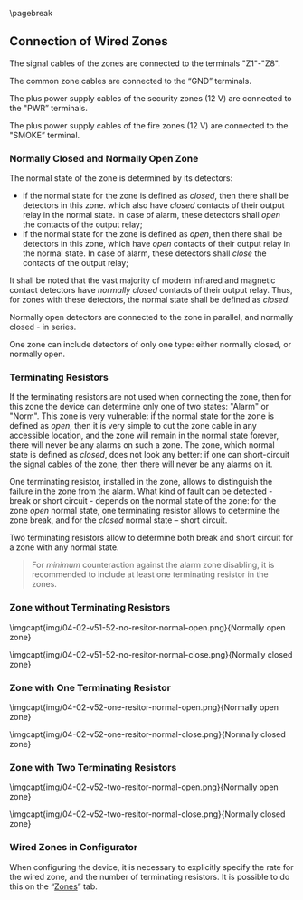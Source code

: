 \pagebreak

## Connection of Wired Zones

The signal cables of the zones are connected to the terminals "Z1"-"Z8".

The common zone cables are connected to the “GND” terminals.

The plus power supply cables of the security zones (12 V) are connected to the "PWR” terminals.

The plus power supply cables of the fire zones (12 V) are connected to the "SMOKE” terminal.

### Normally Closed and Normally Open Zone

The normal state of the zone is determined by its detectors:

* if the normal state for the zone is defined as *closed*, then there shall be detectors in this zone. which also have *closed* contacts of their output relay in the normal state. In case of alarm, these detectors shall *open* the contacts of the output relay;
* if the normal state for the zone is defined as *open*, then there shall be detectors in this zone, which have *open* contacts of their output relay in the normal state. In case of alarm, these detectors shall *close* the contacts of the output relay;

It shall be noted that the vast majority of modern infrared and magnetic contact detectors have *normally closed* contacts of their output relay. Thus, for zones with these detectors, the normal state shall be defined as *closed*.

Normally open detectors are connected to the zone in parallel, and normally closed - in series.

One zone can include detectors of only one type: either normally closed, or normally open.

### Terminating Resistors

If the terminating resistors are not used when connecting the zone, then for this zone the device can determine only one of two states: "Alarm" or "Norm". This zone is very vulnerable: if the normal state for the zone is defined as *open*, then it is very simple to cut the zone cable in any accessible location, and the zone will remain in the normal state forever, there will never be any alarms on such a zone. The zone, which normal state is defined as *closed*, does not look any better: if one can short-circuit the signal cables of the zone, then there will never be any alarms on it.

One terminating resistor, installed in the zone, allows to distinguish the failure in the zone from the alarm. What kind of fault can be detected - break or short circuit - depends on the normal state of the zone: for the zone *open* normal state, one terminating resistor allows to determine the zone break, and for the *closed* normal state – short circuit.

Two terminating resistors allow to determine both break and short circuit for a zone with any normal state.

> For *minimum* counteraction against the alarm zone disabling, it is recommended to include at least one terminating resistor in the zones.

### Zone without Terminating Resistors

\imgcapt{img/04-02-v51-52-no-resitor-normal-open.png}{Normally open zone}

\imgcapt{img/04-02-v51-52-no-resitor-normal-close.png}{Normally closed zone}

### Zone with One Terminating Resistor

\imgcapt{img/04-02-v52-one-resitor-normal-open.png}{Normally open zone}

\imgcapt{img/04-02-v52-one-resitor-normal-close.png}{Normally closed zone}

### Zone with Two Terminating Resistors

\imgcapt{img/04-02-v52-two-resitor-normal-open.png}{Normally open zone}

\imgcapt{img/04-02-v52-two-resitor-normal-close.png}{Normally closed zone}

### Wired Zones in Configurator

When configuring the device, it is necessary to explicitly specify the rate for the wired zone, and the number of terminating resistors. It is possible to do this on the “[Zones](#config-zones)” tab.
